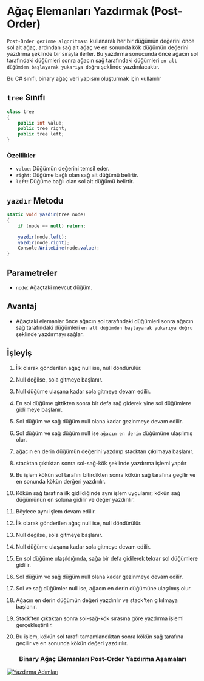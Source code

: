 # Ağaç Elemanları Yazdırmak (Post-Order)
`Post-Order gezinme algoritması` kullanarak her bir düğümün değerini önce sol alt ağaç, ardından sağ alt ağaç ve en sonunda kök düğümün değerini yazdırma şeklinde bir sırayla ilerler. Bu yazdırma sonucunda önce ağacın sol tarafındaki düğümleri sonra ağacın sağ tarafındaki düğümleri `en alt düğümden başlayarak yukarıya doğru` şeklinde yazdırılacaktır.

Bu C# sınıfı, binary ağaç veri yapısını oluşturmak için kullanılır
## `tree` Sınıfı

```csharp
class tree
{
    public int value;
    public tree right;
    public tree left;
}
```

### Özellikler

- `value`: Düğümün değerini temsil eder.
- `right`: Düğüme bağlı olan sağ alt düğümü belirtir.
- `left`: Düğüme bağlı olan sol alt düğümü belirtir.

## `yazdır` Metodu
```csharp
static void yazdır(tree node) 
{
    if (node == null) return;

    yazdır(node.left);
    yazdır(node.right);
    Console.WriteLine(node.value);
}
```

## Parametreler

- `node`: Ağaçtaki mevcut düğüm.

## Avantaj

- Ağaçtaki elemanlar önce ağacın sol tarafındaki düğümleri sonra ağacın sağ tarafındaki düğümleri `en alt düğümden başlayarak yukarıya doğru` şeklinde yazdırmayı sağlar.

## İşleyiş
1. İlk olarak gönderilen ağaç null ise, null döndürülür.
2. Null değilse, sola gitmeye başlanır.
3. Null düğüme ulaşana kadar sola gitmeye devam edilir.
4. En sol düğüme gittikten sonra bir defa sağ giderek yine sol düğümlere gidilmeye başlanır.
5. Sol düğüm ve sağ düğüm null olana kadar gezinmeye devam edilir.
6. Sol düğüm ve sağ düğüm null ise `ağacın en derin` düğümüne ulaşılmış olur.
7. ağacın en derin düğümün değerini yazdırıp stacktan çıkılmaya başlanır.
8. stacktan çıktıktan sonra sol-sağ-kök şeklinde yazdırma işlemi yapılır
9. Bu işlem kökün sol tarafını bitirdikten sonra kökün sağ tarafına geçilir ve en sonunda kökün derğeri yazdırılır.
10. Kökün sağ tarafına ilk gidildiğinde aynı işlem uygulanır; kökün sağ düğümünün en soluna gidilir ve değer yazdırılır.
11. Böylece aynı işlem devam edilir.

1. İlk olarak gönderilen ağaç null ise, null döndürülür.
2. Null değilse, sola gitmeye başlanır.
3. Null düğüme ulaşana kadar sola gitmeye devam edilir.
3. En sol düğüme ulaşıldığında, sağa bir defa gidilerek tekrar sol düğümlere gidilir.
4. Sol düğüm ve sağ düğüm null olana kadar gezinmeye devam edilir.
5. Sol ve sağ düğümler null ise, ağacın en derin düğümüne ulaşılmış olur.
6. Ağacın en derin düğümün değeri yazdırılır ve stack'ten çıkılmaya başlanır.
7. Stack'ten çıktıktan sonra sol-sağ-kök sırasına göre yazdırma işlemi gerçekleştirilir.
8. Bu işlem, kökün sol tarafı tamamlandıktan sonra kökün sağ tarafına geçilir ve en sonunda kökün değeri yazdırılır.

<div align="center">
    <h3>Binary Ağaç Elemanları Post-Order Yazdırma Aşamaları</h3>
</div>

[![Yazdırma Adımları](https://github.com/yasir723/Agac-Elemanlari-Yazdirmak-Pre-Order-/assets/111686779/69b40cce-02df-45f7-8453-da0bc03731d7)](https://github.com/yasir723/Agac-Elemanlari-Yazdirmak-Pre-Order-/assets/111686779/69b40cce-02df-45f7-8453-da0bc03731d7)

